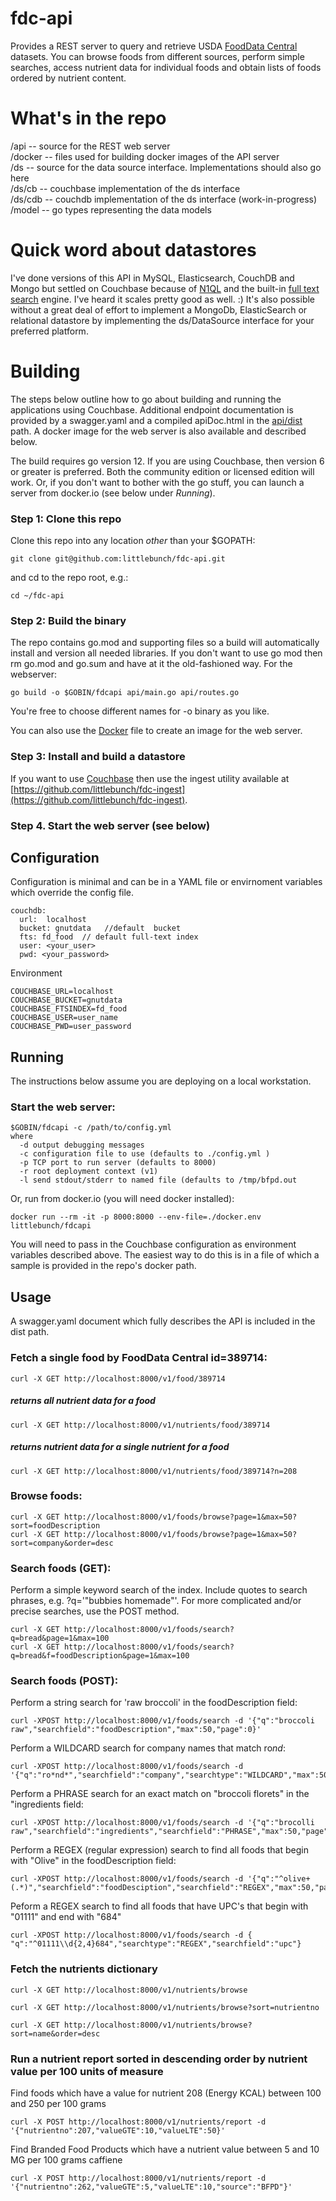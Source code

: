 # fdc-api
Provides a REST server to query and retrieve USDA [FoodData Central](https://fdc.nal.usda.gov/data-documentation.html) datasets.  You can browse foods from different sources, perform simple searches, access nutrient data for individual foods and obtain lists of foods ordered by nutrient content.    

# What's in the repo    
/api -- source for the REST web server    
/docker -- files used for building docker images of the API server     
/ds -- source for the data source interface.  Implementations should also go here     
/ds/cb -- couchbase implementation of the ds interface   
/ds/cdb -- couchdb implementation of the ds interface (work-in-progress)
/model -- go types representing the data models     

# Quick word about datastores
I've done versions of this API in MySQL, Elasticsearch, CouchDB and Mongo but settled on Couchbase because of [N1QL](https://www.couchbase.com/products/n1ql) and the built-in [full text search](https://docs.couchbase.com/server/6.0/fts/full-text-intro.html) engine.  I've heard it scales pretty good as well. :) It's also possible without a great deal of effort to implement a MongoDb, ElasticSearch or relational datastore by implementing the ds/DataSource interface for your preferred platform.       

# Building   
The steps below outline how to go about building and running the applications using Couchbase.  Additional endpoint documentation is provided by a swagger.yaml and a compiled apiDoc.html in the [api/dist](https://github.com/littlebunch/FoodDataCentral-api/tree/master/api/dist) path.  A docker image for the web server is also available and described below.

The build requires go version 12.  If you are using Couchbase, then version 6 or greater is preferred.  Both the community edition or licensed edition will work.  Or, if you don't want to bother with the go stuff, you can launch a server from docker.io (see below under *Running*).

### Step 1: Clone this repo
Clone this repo into any location *other* than your $GOPATH:
```
git clone git@github.com:littlebunch/fdc-api.git
```
and cd to the repo root, e.g.:
```
cd ~/fdc-api
```
      
### Step 2: Build the binary 

The repo contains go.mod and supporting files so a build will automatically install and version all needed libraries.  If you don't want to use go mod then rm go.mod and go.sum and have at it the old-fashioned way.  For the webserver:   
```
go build -o $GOBIN/fdcapi api/main.go api/routes.go
```
You're free to choose different names for -o binary as you like.  

You can also use the [Docker](https://github.com/littlebunch/FoodDataCentral-api/blob/master/docker/Dockerfile) file to create an image for the web server.

### Step 3: Install and build a datastore   
If you want to use [Couchbase](https://www.couchbase.com) then use the ingest utility available at [https://github.com/littlebunch/fdc-ingest](https://github.com/littlebunch/fdc-ingest).     

### Step 4. Start the web server (see below)   

## Configuration     
Configuration is minimal and can be in a YAML file or envirnoment variables which override the config file.   

```
couchdb:   
  url:  localhost   
  bucket: gnutdata   //default  bucket    
  fts: fd_food  // default full-text index   
  user: <your_user>    
  pwd: <your_password>    

```
      
Environment   
```
COUCHBASE_URL=localhost   
COUCHBASE_BUCKET=gnutdata   
COUCHBASE_FTSINDEX=fd_food   
COUCHBASE_USER=user_name   
COUCHBASE_PWD=user_password   
```
## Running    

The instructions below assume you are deploying on a local workstation.   


### Start the web server:    
```
$GOBIN/fdcapi -c /path/to/config.yml  
where    
  -d output debugging messages     
  -c configuration file to use (defaults to ./config.yml )      
  -p TCP port to run server (defaults to 8000)    
  -r root deployment context (v1)    
  -l send stdout/stderr to named file (defaults to /tmp/bfpd.out
 ```
 
Or, run from docker.io (you will need docker installed):
 ```
 docker run --rm -it -p 8000:8000 --env-file=./docker.env littlebunch/fdcapi
```
You will need to pass in the Couchbase configuration as environment variables described above.  The easiest way to do this is in a file of which a sample is provided in the repo's docker path.
   
## Usage    
A swagger.yaml document which fully describes the API is included in the dist path.     

### Fetch a single food  by FoodData Central id=389714: 
```
curl -X GET http://localhost:8000/v1/food/389714 
```
##### returns all nutrient data for a food   
```
curl -X GET http://localhost:8000/v1/nutrients/food/389714  
```
##### returns nutrient data for a single nutrient for a food
```
curl -X GET http://localhost:8000/v1/nutrients/food/389714?n=208 
```  
### Browse foods:   
```
curl -X GET http://localhost:8000/v1/foods/browse?page=1&max=50?sort=foodDescription
curl -X GET http://localhost:8000/v1/foods/browse?page=1&max=50?sort=company&order=desc    
```

### Search foods (GET): 
Perform a simple keyword search of the index.  Include quotes to search phrases, e.g. ?q='"bubbies homemade"'. For more complicated and/or precise searches, use the POST method.   
```
curl -X GET http://localhost:8000/v1/foods/search?q=bread&page=1&max=100    
curl -X GET http://localhost:8000/v1/foods/search?q=bread&f=foodDescription&page=1&max=100   
```

### Search foods (POST):
Perform a string search for 'raw broccoli' in the foodDescription field:   
```
curl -XPOST http://localhost:8000/v1/foods/search -d '{"q":"broccoli raw","searchfield":"foodDescription","max":50,"page":0}'
```
Perform a WILDCARD search for company names that match ro*nd*:
```
curl -XPOST http://localhost:8000/v1/foods/search -d '{"q":"ro*nd*","searchfield":"company","searchtype":"WILDCARD","max":50,"page":0}'
```
Perform a PHRASE search for an exact match on "broccoli florets" in the "ingredients field:
```
curl -XPOST http://localhost:8000/v1/foods/search -d '{"q":"brocolli raw","searchfield":"ingredients","searchfield":"PHRASE","max":50,"page":0}'
```
Perform a REGEX (regular expression) search to find all foods that begin with "Olive" in the foodDescription field:
```
curl -XPOST http://localhost:8000/v1/foods/search -d '{"q":"^olive+(.*)","searchfield":"foodDesciption","searchfield":"REGEX","max":50,"page":0}'
```
Peform a REGEX search to find all foods that have UPC's that begin with "01111" and end with "684"
```
curl -XPOST http://localhost:8000/v1/foods/search -d { "q":"^01111\\d{2,4}684","searchtype":"REGEX","searchfield":"upc"}
```
### Fetch the nutrients dictionary
```
curl -X GET http://localhost:8000/v1/nutrients/browse
```
```
curl -X GET http://localhost:8000/v1/nutrients/browse?sort=nutrientno
```
```
curl -X GET http://localhost:8000/v1/nutrients/browse?sort=name&order=desc
```
### Run a nutrient report sorted in descending order by nutrient value per 100 units of measure 
Find foods which have a value for nutrient 208 (Energy KCAL) between 100 and 250 per 100 grams 
```
curl -X POST http://localhost:8000/v1/nutrients/report -d '{"nutrientno":207,"valueGTE":10,"valueLTE":50}'
```
Find Branded Food Products which have a nutrient value between 5 and 10 MG per 100 grams caffiene 
```
curl -X POST http://localhost:8000/v1/nutrients/report -d '{"nutrientno":262,"valueGTE":5,"valueLTE":10,"source":"BFPD"}'
```
